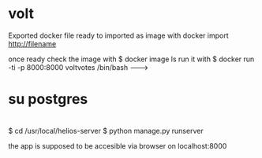 # volt

Exported docker file ready to imported as image with 
docker import <http://filename>

once ready check the image with
$ docker image ls
run it with
$ docker run -ti -p 8000:8000 voltvotes /bin/bash
--->
# su postgres
# <provide password>
$ cd /usr/local/helios-server
$ python manage.py runserver
  
the app is supposed to be accesible via browser on localhost:8000
